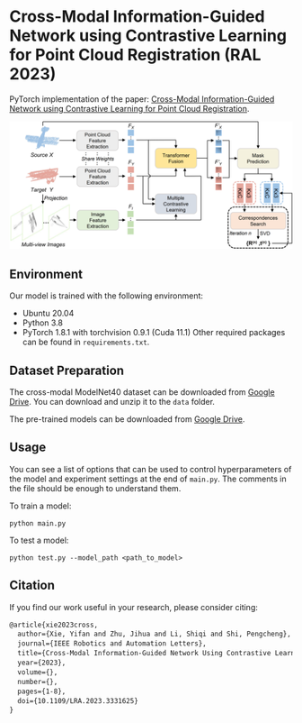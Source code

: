 # Cross-Modal Information-Guided Network using Contrastive Learning for Point Cloud Registration (RAL 2023)
PyTorch implementation of the paper:
[Cross-Modal Information-Guided Network using Contrastive Learning for Point Cloud Registration](https://arxiv.org/abs/2311.01202).

![CMIGNet architecture](assets/CMIGNet.png)


## Environment
Our model is trained with the following environment:
- Ubuntu 20.04
- Python 3.8
- PyTorch 1.8.1 with torchvision 0.9.1 (Cuda 11.1)
Other required packages can be found in ```requirements.txt```.

## Dataset Preparation
The cross-modal ModelNet40 dataset can be downloaded from [Google Drive](https://drive.google.com/file/d/1O-CeBMMZloQnYeDeHyAcPL8wnCEcL1HB/view?usp=sharing). You can download and unzip it to the ```data``` folder. 

The pre-trained models can be downloaded from [Google Drive](https://drive.google.com/file/d/1t5kJPBoRUaQebqhJhMBwqEUcrPWfu2Wd/view?usp=sharing).



## Usage
You can see a list of options that can be used to control hyperparameters of the model and experiment settings at the end of ```main.py```. The comments in the file should be enough to understand them.

To train a model:
```
python main.py 
```

To test a model:
```
python test.py --model_path <path_to_model>
```

<!--## Usage
Our code is released under MIT License (see LICENSE file for details).
-->


## Citation
If you find our work useful in your research, please consider citing:
```latex
@article{xie2023cross,
  author={Xie, Yifan and Zhu, Jihua and Li, Shiqi and Shi, Pengcheng},
  journal={IEEE Robotics and Automation Letters}, 
  title={Cross-Modal Information-Guided Network Using Contrastive Learning for Point Cloud Registration}, 
  year={2023},
  volume={},
  number={},
  pages={1-8},
  doi={10.1109/LRA.2023.3331625}
}
```

